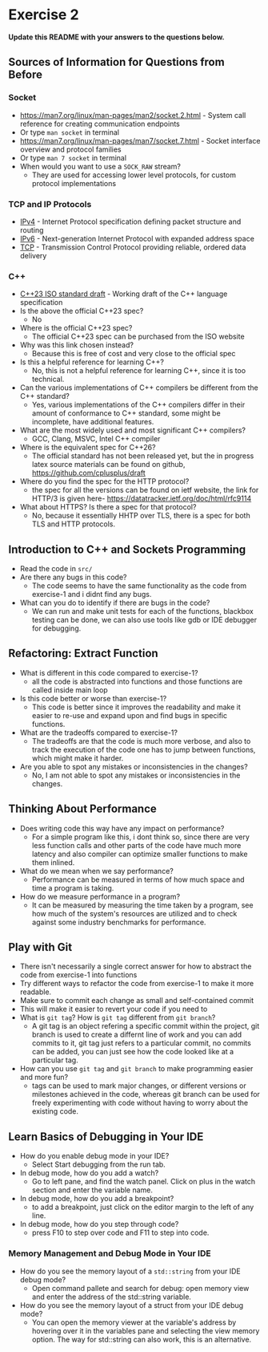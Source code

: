 # Exercise 2

**Update this README with your answers to the questions below.**

## Sources of Information for Questions from Before

### Socket 
- https://man7.org/linux/man-pages/man2/socket.2.html - System call reference
  for creating communication endpoints
- Or type `man socket` in terminal
- https://man7.org/linux/man-pages/man7/socket.7.html - Socket interface 
  overview and protocol families
- Or type `man 7 socket` in terminal
- When would you want to use a `SOCK_RAW` stream?
  - They are used for accessing lower level protocols, for custom protocol implementations
### TCP and IP Protocols
- [IPv4](https://www.rfc-editor.org/info/rfc791) - Internet Protocol 
  specification defining packet structure and routing
- [IPv6](https://www.rfc-editor.org/info/rfc8200) - Next-generation Internet 
  Protocol with expanded address space
- [TCP](https://datatracker.ietf.org/doc/html/rfc9293) - Transmission Control 
  Protocol providing reliable, ordered data delivery
    
### C++
- [C++23 ISO standard draft](https://www.open-std.org/jtc1/sc22/wg21/docs/papers/2023/n4950.pdf) - 
  Working draft of the C++ language specification
- Is the above the official C++23 spec? 
  - No
- Where is the official C++23 spec?
  - The official C++23 spec can be purchased from the ISO website
- Why was this link chosen instead?
  - Because this is free of cost and very close to the official spec
- Is this a helpful reference for learning C++?
  - No, this is not a helpful reference for learning C++, since it is too technical.
- Can the various implementations of C++ compilers be different from the
  C++ standard?
  - Yes, various implementations of the C++ compilers differ in their amount of conformance to C++ standard, some might be incomplete, have additional features.
- What are the most widely used and most significant C++ compilers?
  - GCC, Clang, MSVC, Intel C++ compiler
- Where is the equivalent spec for C++26?
  - The official standard has not been released yet, but the in progress latex source materials can be found on github, https://github.com/cplusplus/draft
- Where do you find the spec for the HTTP protocol?
  - the spec for all the versions can be found on ietf website, the link for HTTP/3 is given here- https://datatracker.ietf.org/doc/html/rfc9114
- What about HTTPS? Is there a spec for that protocol?
  - No, because it essentially HHTP over TLS, there is a spec for both TLS and HTTP protocols.

## Introduction to C++ and Sockets Programming

- Read the code in `src/`
- Are there any bugs in this code? 
  - The code seems to have the same functionality as the code from exercise-1 and i didnt find any bugs.
- What can you do to identify if there are bugs in the code?
  - We can run and make unit tests for each of the functions, blackbox testing can be done, we can also use tools like gdb or IDE debugger for debugging.

## Refactoring: Extract Function

- What is different in this code compared to exercise-1?
  - all the code is abstracted into functions and those functions are called inside main loop
- Is this code better or worse than exercise-1?
  - This code is better since it improves the readability and make it easier to re-use and expand upon and find bugs in specific functions.
- What are the tradeoffs compared to exercise-1?
  - The tradeoffs are that the code is much more verbose, and also to track the execution of the code one has to jump between functions, which might make it harder.
- Are you able to spot any mistakes or inconsistencies in the changes?
  - No, I am not able to spot any mistakes or inconsistencies in the changes.
## Thinking About Performance

- Does writing code this way have any impact on performance?
  - For a simple program like this, i dont think so, since there are very less function calls and other parts of the code have much more latency and also compiler can optimize smaller functions to make them inlined.
- What do we mean when we say performance?
  - Performance can be measured in terms of how much space and time a program is taking.
- How do we measure performance in a program?
  - It can be measured by measuring the time taken by a program, see how much of the system's resources are utilized and to check against some industry benchmarks for performance.

## Play with Git

- There isn't necessarily a single correct answer for how to abstract the 
  code from exercise-1 into functions
- Try different ways to refactor the code from exercise-1 to make it more
  readable.
- Make sure to commit each change as small and self-contained commit
- This will make it easier to revert your code if you need to
- What is `git tag`? How is `git tag` different from `git branch`?
  - A git tag is an object refering a specific commit within the project, git branch is used to create a differnt line of work and you can add commits to it, git tag just refers to a particular commit, no commits can be added, you can just see how the code looked like at a particular tag.
- How can you use `git tag` and `git branch` to make programming easier and
  more fun?
  - tags can be used to mark major changes, or different versions or milestones achieved in the code, whereas git branch can be used for freely experimenting with code without having to worry about the existing code.
## Learn Basics of Debugging in Your IDE

- How do you enable debug mode in your IDE?
  - Select Start debugging from the run tab.
- In debug mode, how do you add a watch?
  - Go to left pane, and find the watch panel. Click on plus in the watch section and enter the variable name.
- In debug mode, how do you add a breakpoint?
  - to add a breakpoint, just click on the editor margin to the left of any line.
- In debug mode, how do you step through code?
  - press F10 to step over code and F11 to step into code.

### Memory Management and Debug Mode in Your IDE

- How do you see the memory layout of a `std::string` from your IDE debug mode?
  - Open command pallete and search for debug: open memory view and enter the address of the std::string variable.
- How do you see the memory layout of a struct from your IDE debug mode?
  - You can open the memory viewer at the variable's address by hovering over it in the variables pane and selecting the view memory option. The way for std::string can also work, this is an alternative.